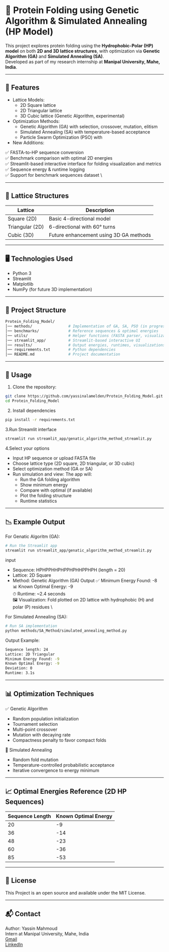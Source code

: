# 🧬 Protein Folding using Genetic Algorithm & Simulated Annealing (HP Model)
This project explores protein folding using the **Hydrophobic-Polar (HP) model** on both **2D and 3D lattice structures**, with optimization via **Genetic Algorithm (GA)** and **Simulated Annealing (SA)**.  
Developed as part of my research internship at **Manipal University, Mahe, India**.

---

## 🚀 Features

- Lattice Models:
  - 2D Square lattice
  - 2D Triangular lattice
  - 3D Cubic lattice (Genetic Algorithm, experimental)
- Optimization Methods:
  - Genetic Algorithm (GA) with selection, crossover, mutation, elitism
  - Simulated Annealing (SA) with temperature-based acceptance
  - Particle Swarm Optimization (PSO) with 
- New Additions:

✅ FASTA-to-HP sequence conversion \
✅ Benchmark comparison with optimal 2D energies \
✅ Streamlit-based interactive interface for folding visualization and metrics \
✅ Sequence energy & runtime logging \
✅ Support for benchmark sequences dataset \

---

## 🧱 Lattice Structures

| Lattice         | Description |
|-----------------|-------------|
| Square (2D)     | Basic 4-directional model |
| Triangular (2D) | 6-directional with 60° turns |
| Cubic (3D)      | Future enhancement using 3D GA methods |

---

## 🖥️ Technologies Used

- Python 3
- Streamlit
- Matplotlib
- NumPy (for future 3D implementation)

---

## 📂 Project Structure

```bash
Protein_Folding_Model/
│── methods/                # Implementation of GA, SA, PSO (in progress)
│── benchmarks/             # Reference sequences & optimal energies
│── utils/                  # Helper functions (FASTA parser, visualization, etc.)
│── streamlit_app/          # Streamlit-based interactive UI
│── results/                # Output energies, runtimes, visualizations
│── requirements.txt        # Python dependencies
│── README.md               # Project documentation
```

---

## 📌 Usage

1. Clone the repository:

```bash
git clone https://github.com/yassinalamelden/Protein_Folding_Model.git
cd Protein_Folding_Model
```

2. Install dependencies

```bash
pip install -r requirements.txt
```

3.Run Streamlit interface

```bash
streamlit run streamlit_app/genatic_algorithm_method_streamlit.py
```

4.Select your options
- Input HP sequence or upload FASTA file
- Choose lattice type (2D square, 2D triangular, or 3D cubic)
- Select optimization method (GA or SA)
- Run simulation and view:
The app will:
  - Run the GA folding algorithm
  - Show minimum energy
  - Compare with optimal (if available)
  - Plot the folding structure
  - Runtime statistics

---

## 📉 Example Output

For Genatic Algoritm (GA):

```bash
# Run the Streamlit app
streamlit run streamlit_app/genatic_algorithm_method_streamlit.py
```

input
- Sequence: HPHPPHHPHPPHPHHPPHPH (length = 20)
- Lattice: 2D Square
- Method: Genetic Algorithm (GA)
Output
✅ Minimum Energy Found: -8 \
📊 Known Optimal Energy: -9 \
⏱ Runtime: ~2.4 seconds \
🖼 Visualization: Fold plotted on 2D lattice with hydrophobic (H) and polar (P) residues \

For Simulated Annealing (SA):

```bash
# Run SA implementation
python methods/SA_Method/simulated_annealing_method.py
```

Output Example:

```bash
Sequence length: 24
Lattice: 2D Triangular
Minimum Energy Found: -9
Known Optimal Energy: -9
Deviation: 0
Runtime: 3.1s
```

---

## 📊 Optimization Techniques
✅ Genetic Algorithm

- Random population initialization
- Tournament selection
- Multi-point crossover
- Mutation with decaying rate
- Compactness penalty to favor compact folds

🔄 Simulated Annealing

- Random fold mutation
- Temperature-controlled probabilistic acceptance
- Iterative convergence to energy minimum

---

## 📈 Optimal Energies Reference (2D HP Sequences)

| Sequence Length | Known Optimal Energy |
| --------------- | -------------------- |
| 20              | -9                   |
| 36              | -14                  |
| 48              | -23                  |
| 60              | -36                  |
| 85              | -53                  |

---

## 📄 License
This Project is an open source and available under the MIT License.

---

## 📬 Contact
Author: Yassin Mahmoud \
Intern at Manipal University, Mahe, India \
[Gmail](yassin.alamelden@gmail.com) \
[LinkedIn](https://www.linkedin.com/in/yassin-mahmoud-6130b5228)

